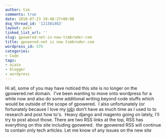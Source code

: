```yaml
---
author: tim
comments: true
date: 2010-07-23 19:48:27+00:00
dsq_thread_id: '121381463'
layout: post
linked_list_url: ''
slug: gpowered-net-is-now-timbroder-com
title: gpowered.net is now timbroder.com
wordpress_id: 575
categories:
- Code
tags:
- aiaio
- blogger
- wordpress
---
```


Hi all, some of you may have noticed this site is no longer on the
gpowered.net domain.  I've been wanting to move onto wordpress for a while now
and also do some additional writing beyond code stuffs which would be outside
of the scope of gpowered.  I also unfortunately (or fortunately because I love
my [job](http://www.alexanderinteractive.com/)) don't have as much time as I
used to to research and post how to's.  Heavy django and magento going on
lately, I'll try to post about those. There are two RSS links at the top, RSS
has everything on this site including gpowered.  the gpowered RSS will
continue to contain only tech articles. Let me know of any issues on the new
site

